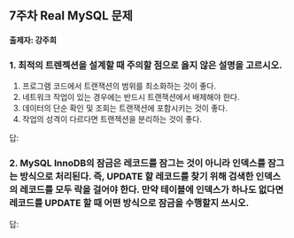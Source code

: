 ## 7주차 Real MySQL 문제
#### 출제자: 강주희

### 1. 최적의 트렌젝션을 설계할 때 주의할 점으로 옳지 않은 설명을 고르시오.
1. 프로그램 코드에서 트랜잭션의 범위를 최소화하는 것이 좋다.
2. 네트워크 작업이 있는 경우에는 반드시 트랜잭션에서 배제해야 한다.
3. 데이터의 단순 확인 및 조회는 트랜잭션에 포함시키는 것이 좋다.
4. 작업의 성격이 다르다면 트랜젝션을 분리하는 것이 좋다.

답: 


### 2. MySQL InnoDB의 잠금은 레코드를 잠그는 것이 아니라 인덱스를 잠그는 방식으로 처리된다. 즉, UPDATE 할 레코드를 찾기 위해 검색한 인덱스의 레코드를 모두 락을 걸어야 한다. 만약 테이블에 인덱스가 하나도 없다면 레코드를 UPDATE 할 때 어떤 방식으로 잠금을 수행할지 쓰시오.

답: 
